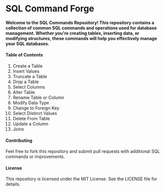 # SQL Command Forge

#### Welcome to the SQL Commands Repository! This repository contains a collection of common SQL commands and operations used for database management. Whether you're creating tables, inserting data, or modifying structures, these commands will help you effectively manage your SQL databases.
#### Table of Contents
1. Create a Table
2. Insert Values
3. Truncate a Table
4. Drop a Table
5. Select Columns
6. Alter Table
7. Rename Table or Column
8. Modify Data Type
9. Change to Foreign Key
10. Select Distinct Values
11. Delete From Table
12. Update a Column
13. Joins

#### Contributing
Feel free to fork this repository and submit pull requests with additional SQL commands or improvements.

#### License
This repository is licensed under the MIT License. See the LICENSE file for details.

